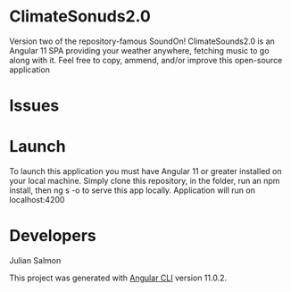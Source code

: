 # ClimateSonuds2.0

Version two of the repository-famous SoundOn!
ClimateSounds2.0 is an Angular 11 SPA providing your weather anywhere, fetching music to go along with it.
Feel free to copy, ammend, and/or improve this open-source application

# Issues

# Launch
To launch this application you must have Angular 11 or greater installed on your local machine.
Simply clone this repository, in the folder, run an npm install, then ng s -o to serve this app locally.
Application will run on localhost:4200

# Developers
Julian Salmon

This project was generated with [Angular CLI](https://github.com/angular/angular-cli) version 11.0.2.
